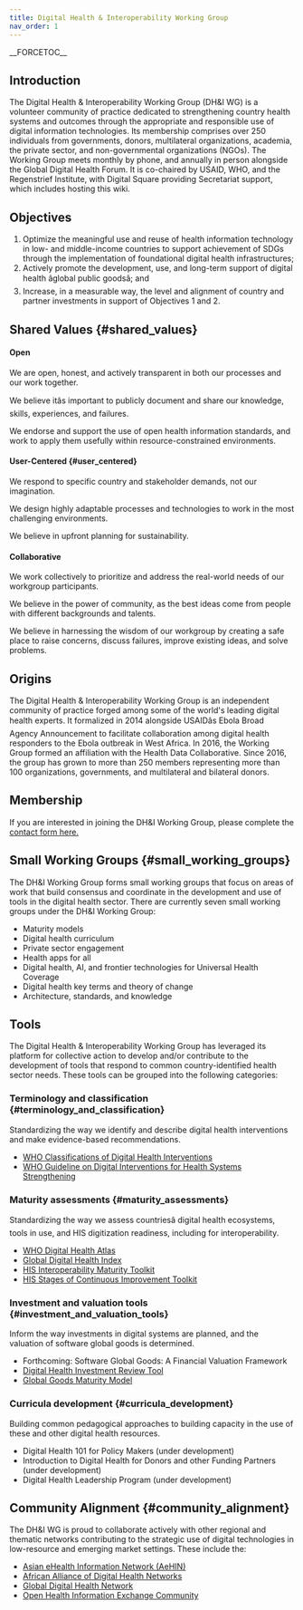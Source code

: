 ```yaml
---
title: Digital Health & Interoperability Working Group
nav_order: 1
---
```


\_\_FORCETOC\_\_

## Introduction

The Digital Health & Interoperability Working Group (DH&I WG) is a
volunteer community of practice dedicated to strengthening country
health systems and outcomes through the appropriate and responsible use
of digital information technologies. Its membership comprises over 250
individuals from governments, donors, multilateral organizations,
academia, the private sector, and non-governmental organizations (NGOs).
The Working Group meets monthly by phone, and annually in person
alongside the Global Digital Health Forum. It is co-chaired by USAID,
WHO, and the Regenstrief Institute, with Digital Square providing
Secretariat support, which includes hosting this wiki.

## Objectives

1.  Optimize the meaningful use and reuse of health information
    technology in low- and middle-income countries to support
    achievement of SDGs through the implementation of foundational
    digital health infrastructures;
2.  Actively promote the development, use, and long-term support of
    digital health âglobal public goodsâ; and
3.  Increase, in a measurable way, the level and alignment of country
    and partner investments in support of Objectives 1 and 2.

## Shared Values {#shared_values}

#### Open

We are open, honest, and actively transparent in both our processes and
our work together.

We believe itâs important to publicly document and share our knowledge,
skills, experiences, and failures.

We endorse and support the use of open health information standards, and
work to apply them usefully within resource-constrained environments.

#### User-Centered {#user_centered}

We respond to specific country and stakeholder demands, not our
imagination.

We design highly adaptable processes and technologies to work in the
most challenging environments.

We believe in upfront planning for sustainability.

#### Collaborative

We work collectively to prioritize and address the real-world needs of
our workgroup participants.

We believe in the power of community, as the best ideas come from people
with different backgrounds and talents.

We believe in harnessing the wisdom of our workgroup by creating a safe
place to raise concerns, discuss failures, improve existing ideas, and
solve problems.

## Origins

The Digital Health & Interoperability Working Group is an independent
community of practice forged among some of the world\'s leading digital
health experts. It formalized in 2014 alongside USAIDâs Ebola Broad
Agency Announcement to facilitate collaboration among digital health
responders to the Ebola outbreak in West Africa. In 2016, the Working
Group formed an affiliation with the Health Data Collaborative. Since
2016, the group has grown to more than 250 members representing more
than 100 organizations, governments, and multilateral and bilateral
donors.

## Membership

If you are interested in joining the DH&I Working Group, please complete
the [contact form
here.](https://www.healthdatacollaborative.org/how-we-work/digital-health-interoperability-working-group/digital-health-interprobability-working-group-contact/)

## Small Working Groups {#small_working_groups}

The DH&I Working Group forms small working groups that focus on areas of
work that build consensus and coordinate in the development and use of
tools in the digital health sector. There are currently seven small
working groups under the DH&I Working Group:

- Maturity models
- Digital health curriculum
- Private sector engagement
- Health apps for all
- Digital health, AI, and frontier technologies for Universal Health
  Coverage
- Digital health key terms and theory of change
- Architecture, standards, and knowledge

## Tools

The Digital Health & Interoperability Working Group has leveraged its
platform for collective action to develop and/or contribute to the
development of tools that respond to common country-identified health
sector needs. These tools can be grouped into the following categories:

### Terminology and classification {#terminology_and_classification}

Standardizing the way we identify and describe digital health
interventions and make evidence-based recommendations.

- [WHO Classifications of Digital Health
  Interventions](https://www.who.int/reproductivehealth/publications/mhealth/classification-digital-health-interventions/en/)
- [WHO Guideline on Digital Interventions for Health Systems
  Strengthening](https://www.who.int/reproductivehealth/publications/digital-interventions-health-system-strengthening/en/)

### Maturity assessments {#maturity_assessments}

Standardizing the way we assess countriesâ digital health ecosystems,
tools in use, and HIS digitization readiness, including for
interoperability.

- [WHO Digital Health Atlas](https://digitalhealthatlas.org/)
- [Global Digital Health Index](http://index.digitalhealthindex.org/map)
- [HIS Interoperability Maturity
  Toolkit](https://www.measureevaluation.org/his-strengthening-resource-center/his-stages-of-continuous-improvement-toolkit)
- [HIS Stages of Continuous Improvement
  Toolkit](https://www.measureevaluation.org/his-strengthening-resource-center/his-stages-of-continuous-improvement-toolkit)

### Investment and valuation tools {#investment_and_valuation_tools}

Inform the way investments in digital systems are planned, and the
valuation of software global goods is determined.

- Forthcoming: Software Global Goods: A Financial Valuation Framework
- [Digital Health Investment Review
  Tool](https://www.mcsprogram.org/resource/digital-health-investment-review-tool/)
- [Global Goods Maturity
  Model](https://wiki.digitalsquare.io/index.php/What_are_Global_Goods#Maturity_Model)

### Curricula development {#curricula_development}

Building common pedagogical approaches to building capacity in the use
of these and other digital health resources.

- Digital Health 101 for Policy Makers (under development)
- Introduction to Digital Health for Donors and other Funding Partners
  (under development)
- Digital Health Leadership Program (under development)

## Community Alignment {#community_alignment}

The DH&I WG is proud to collaborate actively with other regional and
thematic networks contributing to the strategic use of digital
technologies in low-resource and emerging market settings. These include
the:

- [Asian eHealth Information Network (AeHIN)](http://www.aehin.org/)
- [African Alliance of Digital Health
  Networks](https://www.africanalliance.digital/)
- [Global Digital Health
  Network](https://www.globaldigitalhealthnetwork.org/)
- [Open Health Information Exchange Community](https://ohie.org/)
